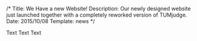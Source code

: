 /*
Title: We Have a new Website!
Description: Our newly designed website just launched together with a completely reworked version of TUMjudge.
Date: 2015/10/08
Template: news
*/

Text Text Text